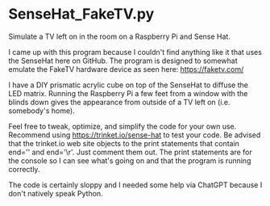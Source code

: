 # SenseHat_FakeTV.py

Simulate a TV left on in the room on a Raspberry Pi and Sense Hat.

I came up with this program because I couldn't find anything like it that uses the SenseHat here on GitHub.
The program is designed to somewhat emulate the FakeTV hardware device as seen here: https://faketv.com/

I have a DIY prismatic acrylic cube on top of the SenseHat to diffuse the LED matrix.
Running the Raspberry Pi a few feet from a window with the blinds down gives the appearance from outside of a TV left on (i.e. somebody's home).

Feel free to tweak, optimize, and simplify the code for your own use. Recommend using https://trinket.io/sense-hat to test your code.
Be advised that the trinket.io web site objects to the print statements that contain end='' and end='\r'. Just comment them out.
The print statements are for the console so I can see what's going on and that the program is running correctly.

The code is certainly sloppy and I needed some help via ChatGPT because I don't natively speak Python.
